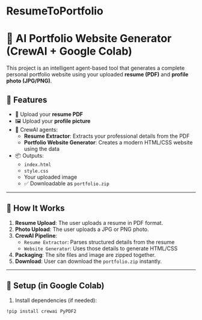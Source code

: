 # ResumeToPortfolio
# 🚀 AI Portfolio Website Generator (CrewAI + Google Colab)

This project is an intelligent agent-based tool that generates a complete personal portfolio website using your uploaded **resume (PDF)** and **profile photo (JPG/PNG)**. 

## 🔧 Features

- 📄 Upload your **resume PDF**
- 🖼️ Upload your **profile picture**
- 🤖 CrewAI agents:
  - **Resume Extractor**: Extracts your professional details from the PDF
  - **Portfolio Website Generator**: Creates a modern HTML/CSS website using the data
- 📦 Outputs:
  - `index.html`
  - `style.css`
  - Your uploaded image
  - ✅ Downloadable as `portfolio.zip`

---

## 📂 How It Works

1. **Resume Upload**: The user uploads a resume in PDF format.
2. **Photo Upload**: The user uploads a JPG or PNG photo.
3. **CrewAI Pipeline**:
   - `Resume Extractor`: Parses structured details from the resume
   - `Website Generator`: Uses those details to generate HTML/CSS
4. **Packaging**: The site files and image are zipped together.
5. **Download**: User can download the `portfolio.zip` instantly.

---

## 🧪 Setup (in Google Colab)

1. Install dependencies (if needed):

```bash
!pip install crewai PyPDF2
